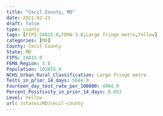 ```yaml
---
title: "Cecil County, MD"
date: 2021-02-23
draft: false
type: county
tags: [FIPS:24015.0,FEMA:3.0,Large fringe metro,Yellow]
categories: [MD]
County: Cecil County
State: MD
FIPS: 24015.0
FEMA_Region: 3.0
Population: 102855.0
NCHS_Urban_Rural_Classification: Large fringe metro
Tests_in_prior_14_days: 5044.0
Fourteen_day_test_rate_per_100000: 4904.0
Percent_Positivity_in_prior_14_days: 0.053
Level: Yellow
url: /states/MD/cecil-county
---
```



